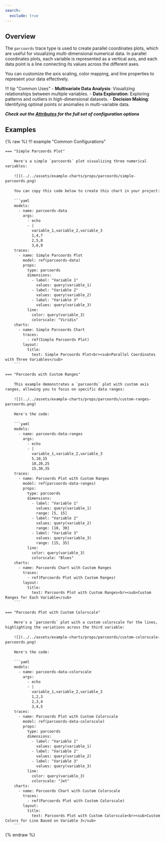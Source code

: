 ```yaml
---
search:
  exclude: true
---
```

<!--start-->
## Overview

The `parcoords` trace type is used to create parallel coordinates plots, which are useful for visualizing multi-dimensional numerical data. In parallel coordinates plots, each variable is represented as a vertical axis, and each data point is a line connecting its values across the different axes.

You can customize the axis scaling, color mapping, and line properties to represent your data effectively.

!!! tip "Common Uses"
    - **Multivariate Data Analysis**: Visualizing relationships between multiple variables.
    - **Data Exploration**: Exploring patterns and outliers in high-dimensional datasets.
    - **Decision Making**: Identifying optimal points or anomalies in multi-variable data.

_**Check out the [Attributes](../configuration/Trace/Props/Parcoords/#attributes) for the full set of configuration options**_

## Examples

{% raw %}
!!! example "Common Configurations"

    === "Simple Parcoords Plot"

        Here's a simple `parcoords` plot visualizing three numerical variables:

        ![](../../assets/example-charts/props/parcoords/simple-parcoords.png)

        You can copy this code below to create this chart in your project:

        ```yaml
        models:
          - name: parcoords-data
            args:
              - echo
              - |
                variable_1,variable_2,variable_3
                1,4,7
                2,5,8
                3,6,9
        traces:
          - name: Simple Parcoords Plot
            model: ref(parcoords-data)
            props:
              type: parcoords
              dimensions:
                - label: "Variable 1"
                  values: query(variable_1)
                - label: "Variable 2"
                  values: query(variable_2)
                - label: "Variable 3"
                  values: query(variable_3)
              line:
                color: query(variable_3)
                colorscale: "Viridis"
        charts:
          - name: Simple Parcoords Chart
            traces:
              - ref(Simple Parcoords Plot)
            layout:
              title:
                text: Simple Parcoords Plot<br><sub>Parallel Coordinates with Three Variables</sub>
        ```

    === "Parcoords with Custom Ranges"

        This example demonstrates a `parcoords` plot with custom axis ranges, allowing you to focus on specific data ranges:

        ![](../../assets/example-charts/props/parcoords/custom-ranges-parcoords.png)

        Here's the code:

        ```yaml
        models:
          - name: parcoords-data-ranges
            args:
              - echo
              - |
                variable_1,variable_2,variable_3
                5,10,15
                10,20,25
                15,30,35
        traces:
          - name: Parcoords Plot with Custom Ranges
            model: ref(parcoords-data-ranges)
            props:
              type: parcoords
              dimensions:
                - label: "Variable 1"
                  values: query(variable_1)
                  range: [5, 15]
                - label: "Variable 2"
                  values: query(variable_2)
                  range: [10, 30]
                - label: "Variable 3"
                  values: query(variable_3)
                  range: [15, 35]
              line:
                color: query(variable_3)
                colorscale: "Blues"
        charts:
          - name: Parcoords Chart with Custom Ranges
            traces:
              - ref(Parcoords Plot with Custom Ranges)
            layout:
              title:
                text: Parcoords Plot with Custom Ranges<br><sub>Custom Ranges for Each Variable</sub>
        ```

    === "Parcoords Plot with Custom Colorscale"

        Here's a `parcoords` plot with a custom colorscale for the lines, highlighting the variations across the third variable:

        ![](../../assets/example-charts/props/parcoords/custom-colorscale-parcoords.png)

        Here's the code:

        ```yaml
        models:
          - name: parcoords-data-colorscale
            args:
              - echo
              - |
                variable_1,variable_2,variable_3
                1,2,3
                2,3,4
                3,4,5
        traces:
          - name: Parcoords Plot with Custom Colorscale
            model: ref(parcoords-data-colorscale)
            props:
              type: parcoords
              dimensions:
                - label: "Variable 1"
                  values: query(variable_1)
                - label: "Variable 2"
                  values: query(variable_2)
                - label: "Variable 3"
                  values: query(variable_3)
              line:
                color: query(variable_3)
                colorscale: "Jet"
        charts:
          - name: Parcoords Chart with Custom Colorscale
            traces:
              - ref(Parcoords Plot with Custom Colorscale)
            layout:
              title:
                text: Parcoords Plot with Custom Colorscale<br><sub>Custom Colors for Line Based on Variable 3</sub>
        ```

{% endraw %}
<!--end-->
